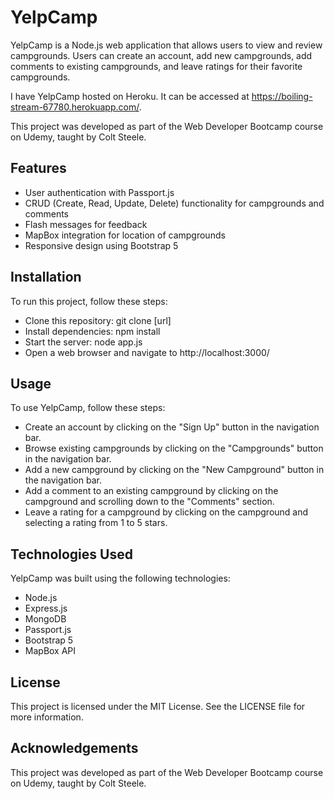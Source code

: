 # YelpCamp
YelpCamp is a Node.js web application that allows users to view and review campgrounds. Users can create an account, add new campgrounds, add comments to existing campgrounds, and leave ratings for their favorite campgrounds.

I have YelpCamp hosted on Heroku. It can be accessed at https://boiling-stream-67780.herokuapp.com/.

This project was developed as part of the Web Developer Bootcamp course on Udemy, taught by Colt Steele.

## Features
- User authentication with Passport.js
- CRUD (Create, Read, Update, Delete) functionality for campgrounds and comments
- Flash messages for feedback
- MapBox integration for location of campgrounds
- Responsive design using Bootstrap 5

## Installation
To run this project, follow these steps:

- Clone this repository:
git clone [url]
- Install dependencies:
npm install
- Start the server:
node app.js
- Open a web browser and navigate to http://localhost:3000/ 

## Usage
To use YelpCamp, follow these steps:

- Create an account by clicking on the "Sign Up" button in the navigation bar.
- Browse existing campgrounds by clicking on the "Campgrounds" button in the navigation bar.
- Add a new campground by clicking on the "New Campground" button in the navigation bar.
- Add a comment to an existing campground by clicking on the campground and scrolling down to the "Comments" section.
- Leave a rating for a campground by clicking on the campground and selecting a rating from 1 to 5 stars.

## Technologies Used
YelpCamp was built using the following technologies:

- Node.js
- Express.js
- MongoDB
- Passport.js
- Bootstrap 5
- MapBox API

## License
This project is licensed under the MIT License. See the LICENSE file for more information.

## Acknowledgements
This project was developed as part of the Web Developer Bootcamp course on Udemy, taught by Colt Steele.
